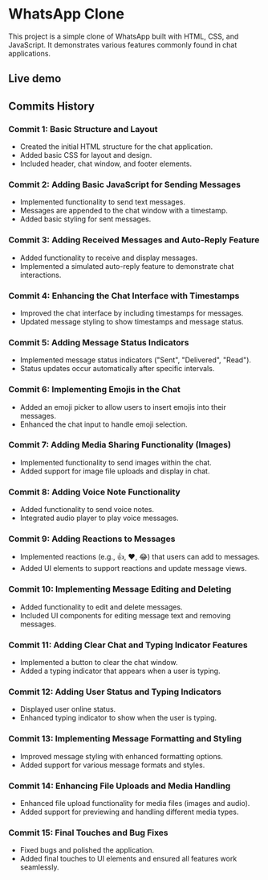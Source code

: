 # WhatsApp Clone

This project is a simple clone of WhatsApp built with HTML, CSS, and JavaScript. It demonstrates various features commonly found in chat applications.

## Live demo 


## Commits History

### Commit 1: Basic Structure and Layout
- Created the initial HTML structure for the chat application.
- Added basic CSS for layout and design.
- Included header, chat window, and footer elements.

### Commit 2: Adding Basic JavaScript for Sending Messages
- Implemented functionality to send text messages.
- Messages are appended to the chat window with a timestamp.
- Added basic styling for sent messages.

### Commit 3: Adding Received Messages and Auto-Reply Feature
- Added functionality to receive and display messages.
- Implemented a simulated auto-reply feature to demonstrate chat interactions.

### Commit 4: Enhancing the Chat Interface with Timestamps
- Improved the chat interface by including timestamps for messages.
- Updated message styling to show timestamps and message status.

### Commit 5: Adding Message Status Indicators
- Implemented message status indicators ("Sent", "Delivered", "Read").
- Status updates occur automatically after specific intervals.

### Commit 6: Implementing Emojis in the Chat
- Added an emoji picker to allow users to insert emojis into their messages.
- Enhanced the chat input to handle emoji selection.

### Commit 7: Adding Media Sharing Functionality (Images)
- Implemented functionality to send images within the chat.
- Added support for image file uploads and display in chat.

### Commit 8: Adding Voice Note Functionality
- Added functionality to send voice notes.
- Integrated audio player to play voice messages.

### Commit 9: Adding Reactions to Messages
- Implemented reactions (e.g., 👍, ❤️, 😂) that users can add to messages.
- Added UI elements to support reactions and update message views.

### Commit 10: Implementing Message Editing and Deleting
- Added functionality to edit and delete messages.
- Included UI components for editing message text and removing messages.

### Commit 11: Adding Clear Chat and Typing Indicator Features
- Implemented a button to clear the chat window.
- Added a typing indicator that appears when a user is typing.

### Commit 12: Adding User Status and Typing Indicators
- Displayed user online status.
- Enhanced typing indicator to show when the user is typing.

### Commit 13: Implementing Message Formatting and Styling
- Improved message styling with enhanced formatting options.
- Added support for various message formats and styles.

### Commit 14: Enhancing File Uploads and Media Handling
- Enhanced file upload functionality for media files (images and audio).
- Added support for previewing and handling different media types.

### Commit 15: Final Touches and Bug Fixes
- Fixed bugs and polished the application.
- Added final touches to UI elements and ensured all features work seamlessly.


